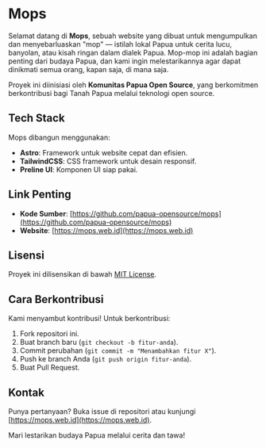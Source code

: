 # Mops

Selamat datang di **Mops**, sebuah website yang dibuat untuk mengumpulkan dan menyebarluaskan "mop" — istilah lokal Papua untuk cerita lucu, banyolan, atau kisah ringan dalam dialek Papua. Mop-mop ini adalah bagian penting dari budaya Papua, dan kami ingin melestarikannya agar dapat dinikmati semua orang, kapan saja, di mana saja.

Proyek ini diinisiasi oleh **Komunitas Papua Open Source**, yang berkomitmen berkontribusi bagi Tanah Papua melalui teknologi open source.

## Tech Stack

Mops dibangun menggunakan:
- **Astro**: Framework untuk website cepat dan efisien.
- **TailwindCSS**: CSS framework untuk desain responsif.
- **Preline UI**: Komponen UI siap pakai.

## Link Penting

- **Kode Sumber**: [https://github.com/papua-opensource/mops](https://github.com/papua-opensource/mops)
- **Website**: [https://mops.web.id](https://mops.web.id)

## Lisensi

Proyek ini dilisensikan di bawah [MIT License](LICENSE).

## Cara Berkontribusi

Kami menyambut kontribusi! Untuk berkontribusi:
1. Fork repositori ini.
2. Buat branch baru (`git checkout -b fitur-anda`).
3. Commit perubahan (`git commit -m "Menambahkan fitur X"`).
4. Push ke branch Anda (`git push origin fitur-anda`).
5. Buat Pull Request.

## Kontak

Punya pertanyaan? Buka issue di repositori atau kunjungi [https://mops.web.id](https://mops.web.id).

Mari lestarikan budaya Papua melalui cerita dan tawa!
